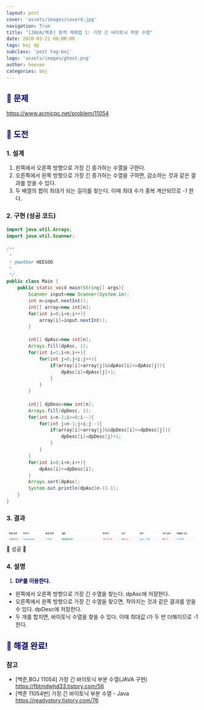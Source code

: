 ```yaml
---
layout: post
cover: 'assets/images/cover4.jpg'
navigation: True
title: "[JAVA/백준] 동적 계획법 1: 가장 긴 바이토닉 부분 수열"
date: 2020-03-21 00:00:00
tags: boj dp
subclass: 'post tag-boj'
logo: 'assets/images/ghost.png'
author: heesoo
categories: boj
---
```

## <span style="color:navy">👀 문제</span>
<https://www.acmicpc.net/problem/11054>

## <span style="color:navy">👊 도전</span>

### 1. 설계
1. 왼쪽에서 오른쪽 방향으로 가장 긴 증가하는 수열을 구한다.
2. 오른쪽에서 왼쪽 방향으로 가장 긴 증가하는 수열을 구하면, 감소하는 것과 같은 결과를 얻을 수 있다.
3. 두 배열의 합이 최대가 되는 길이를 찾는다. 이때 최대 수가 중복 계산되므로 -1 한다.

### 2. 구현 (성공 코드)
```java
import java.util.Arrays;
import java.util.Scanner;

/**
 * 
 * @author HEESOO
 *
 */
public class Main {
	public static void main(String[] args){
		Scanner input=new Scanner(System.in);
		int n=input.nextInt();
		int[] array=new int[n];
		for(int i=0;i<n;i++){
			array[i]=input.nextInt();
		}
		
		int[] dpAsc=new int[n];
		Arrays.fill(dpAsc, 1);
		for(int i=1;i<n;i++){
			for(int j=0;j<i;j++){
				if(array[i]>array[j]&&dpAsc[i]<=dpAsc[j]){
					dpAsc[i]=dpAsc[j]+1;
				}
			}
		}
		
		int[] dpDesc=new int[n];
		Arrays.fill(dpDesc, 1);
		for(int i=n-2;i>=0;i--){
			for(int j=n-1;j>i;j--){
				if(array[i]>array[j]&&dpDesc[i]<=dpDesc[j]){
					dpDesc[i]=dpDesc[j]+1;
				}
			}
		}
		for(int i=0;i<n;i++){
			dpAsc[i]+=dpDesc[i];
		}
		Arrays.sort(dpAsc);
		System.out.println(dpAsc[n-1]-1);
	}
}
 ```

### 3. 결과
![실행결과](./assets/images/200321_2.PNG)
🤟 성공 🤟  

### 4. 설명
1. **<span style="color:navy">DP를 이용한다.</span>**
- 왼쪽에서 오른쪽 방향으로 가장 긴 수열을 찾는다. dpAsc에 저장한다.
- 오른쪽에서 왼쪽 방향으로 가장 긴 수열을 찾으면, 작아지는 것과 같은 결과를 얻을 수 있다. dpDesc에 저장한다.
- 두 개를 합치면, 바이토닉 수열을 찾을 수 있다. 이때 최대값 i가 두 번 더해지므로 -1한다.

## <span style="color:navy">👏 해결 완료!</span>

### 참고
- [백준,BOJ 11054] 가장 긴 바이토닉 부분 수열(JAVA 구현) <https://fbtmdwhd33.tistory.com/56>
- [백준 11054번] 가장 긴 바이토닉 부분 수열 - Java <https://readystory.tistory.com/76>
